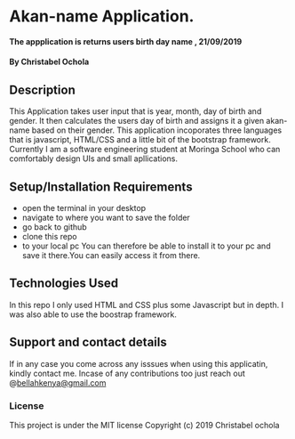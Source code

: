 # Akan-name Application.
#### The appplication is returns users birth day name , 21/09/2019
#### By Christabel Ochola
## Description
This Application takes user input that is year, month, day of birth and gender. It then calculates the users day of birth and assigns it a given akan-name based on their gender. This application incoporates three languages that is javascript, HTML/CSS and a little bit of the bootstrap framework. Currently I am a software engineering student at Moringa School who can comfortably design UIs and small apllications.
## Setup/Installation Requirements
* open the terminal in your desktop
* navigate to where you want to save the folder
* go back to github 
* clone this repo
* to your local pc 
You can therefore be able to install it to your pc and save it there.You can easily access it from there.
## Technologies Used
In this repo I only used HTML and CSS plus some Javascript but in depth. I was also able to use the boostrap framework.
## Support and contact details
If in any case you come across any isssues when using this applicatin, kindly contact me. Incase of any contributions too just reach out @bellahkenya@gmail.com
### License
This project is under the MIT license
Copyright (c) 2019  Christabel ochola